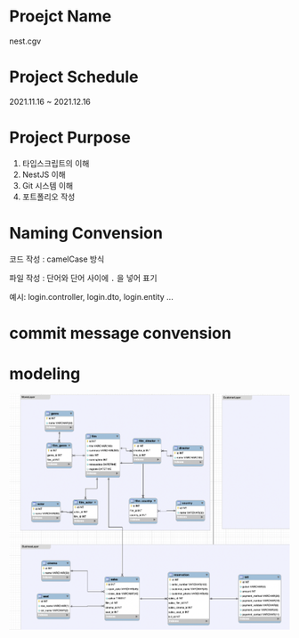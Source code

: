 # Proejct Name 
nest.cgv

# Project Schedule
2021.11.16 ~ 2021.12.16

# Project Purpose
1. 타입스크립트의 이해
1. NestJS 이해
2. Git 시스템 이해
3. 포트폴리오 작성

# Naming Convension
코드 작성 : camelCase 방식

파일 작성 : 단어와 단어 사이에 `.` 을 넣어 표기

예시: login.controller, login.dto, login.entity ... 

# commit message convension


# modeling
![img](./model.png)
